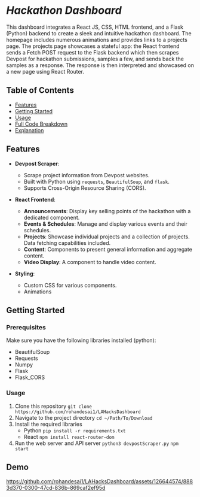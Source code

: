 # ***Hackathon Dashboard***
This dashboard integrates a React JS, CSS, HTML frontend, and a Flask (Python) backend to create a sleek and intuitive hackathon dashboard. The homepage includes numerous animations and provides links to a projects page. The projects page showcases a stateful app: the React frontend sends a Fetch POST request to the Flask backend which then scrapes Devpost for hackathon submissions, samples a few, and sends back the samples as a response. The response is then interpreted and showcased on a new page using React Router. 

## Table of Contents
- [Features](#features)
- [Getting Started](#getting-started)
- [Usage](#usage)
- [Full Code Breakdown](#code-breakdown)
- [Explanation](#explanation)
 

## Features

- **Devpost Scraper**:
  - Scrape project information from Devpost websites.
  - Built with Python using `requests`, `BeautifulSoup`, and `flask`.
  - Supports Cross-Origin Resource Sharing (CORS).
  
- **React Frontend**:
  - **Announcements**: Display key selling points of the hackathon with a dedicated component.
  - **Events & Schedules**: Manage and display various events and their schedules.
  - **Projects**: Showcase individual projects and a collection of projects. Data fetching capabilities included. 
  - **Content**: Components to present general information and aggregate content.
  - **Video Display**: A component to handle video content.
  
- **Styling**:
  - Custom CSS for various components.
  - Animations


## Getting Started

### Prerequisites

Make sure you have the following libraries installed (python):
- BeautifulSoup
- Requests
- Numpy
- Flask
- Flask_CORS

### Usage
1. Clone this repository
   `git clone https://github.com/rohandesai1/LAHacksDashboard`
2. Navigate to the project directory
   `cd ~/Path/To/Download`
3. Install the required libraries
   - Python
   `pip install -r requirements.txt`
   - React
   `npm install react-router-dom`
4. Run the web server and API server
   `python3 devpostScraper.py`
   `npm start`

## Demo
https://github.com/rohandesai1/LAHacksDashboard/assets/126644574/8883d370-0300-47cd-836b-869caf2ef95d

